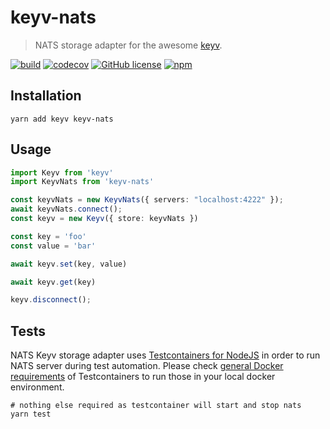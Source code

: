 # keyv-nats

> NATS storage adapter for the awesome [keyv](https://github.com/jaredwray/keyv).

[![build](https://github.com/gabel/keyv-nats/actions/workflows/tests.yaml/badge.svg)](https://github.com/jgabel/keyv-nats/actions/workflows/tests.yaml)
[![codecov](https://codecov.io/gh/gabel/keyv-nats/branch/main/graph/badge.svg?token=bRzR3RyOXZ)](https://codecov.io/gh/gabel/keyv-nats)
[![GitHub license](https://img.shields.io/github/license/gabel/keyv-nats)](https://github.com/gabel/keyv-nats/blob/master/LICENSE)
[![npm](https://img.shields.io/npm/dm/@gabel/keyv-nats)](https://npmjs.com/package/@gabel/keyv-nats)

## Installation

```shell
yarn add keyv keyv-nats
```

## Usage

```typescript
import Keyv from 'keyv'
import KeyvNats from 'keyv-nats'

const keyvNats = new KeyvNats({ servers: "localhost:4222" });
await keyvNats.connect();
const keyv = new Keyv({ store: keyvNats })

const key = 'foo'
const value = 'bar'

await keyv.set(key, value)

await keyv.get(key)

keyv.disconnect();
```

## Tests

NATS Keyv storage adapter uses [Testcontainers for NodeJS](https://node.testcontainers.org/) in order to run 
NATS server during test automation. Please check [general Docker requirements](https://www.testcontainers.org/supported_docker_environment/) 
of Testcontainers to run those in your local docker environment.

```shell
# nothing else required as testcontainer will start and stop nats
yarn test
```
